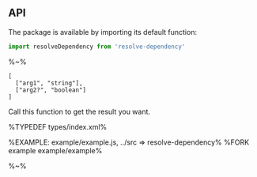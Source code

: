 ## API

The package is available by importing its default function:

```js
import resolveDependency from 'resolve-dependency'
```

%~%

```## resolveDependency
[
  ["arg1", "string"],
  ["arg2?", "boolean"]
]
```

Call this function to get the result you want.

%TYPEDEF types/index.xml%

%EXAMPLE: example/example.js, ../src => resolve-dependency%
%FORK example example/example%

%~%